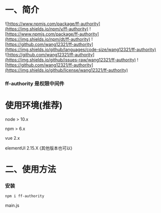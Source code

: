 
# 一、简介
![https://www.npmjs.com/package/ff-authority](https://img.shields.io/npm/v/ff-authority)
![https://www.npmjs.com/package/ff-authority](https://img.shields.io/npm/dt/ff-authority)
![https://github.com/wang12321/ff-authority](https://img.shields.io/github/languages/code-size/wang12321/ff-authority)
![https://github.com/wang12321/ff-authority](https://img.shields.io/github/issues-raw/wang12321/ff-authority)
![https://github.com/wang12321/ff-authority](https://img.shields.io/github/license/wang12321/ff-authority)
### ff-authority 是权限中间件
# 使用环境(推荐)
node > 10.x

npm > 6.x

vue 2.x

elementUI 2.15.X (其他版本也可以)


# 二、使用方法
### 安装

```sh
npm i ff-authority
```

main.js
```angular2html

```

